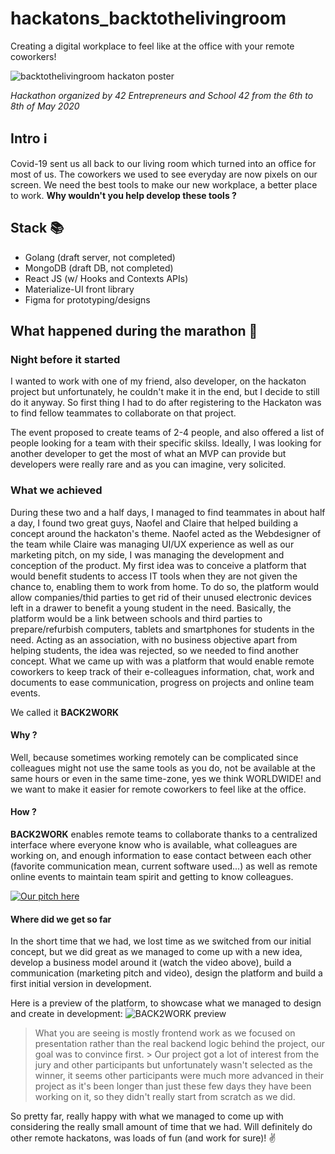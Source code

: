 # hackatons_backtothelivingroom

Creating a digital workplace to feel like at the office with your remote coworkers!

![backtothelivingroom hackaton poster](https://user-images.githubusercontent.com/45239771/100472356-64fa5d80-30dc-11eb-9dec-7eeeec1ad353.jpg)

*Hackathon organized by 42 Entrepreneurs and School 42 from the 6th to 8th of May 2020*

## Intro ℹ️

Covid-19 sent us all back to our living room which turned into an office for most of us. The coworkers we used to see everyday are now pixels on our screen. We need the best tools to make our new workplace, a better place to work. **Why wouldn't you help develop these tools ?**

## Stack 📚

- Golang (draft server, not completed)
- MongoDB (draft DB, not completed)
- React JS (w/ Hooks and Contexts APIs)
- Materialize-UI front library
- Figma for prototyping/designs

## What happened during the marathon 🚧

### Night before it started

I wanted to work with one of my friend, also developer, on the hackaton project but unfortunately, he couldn't make it in the end, but I decide to still do it anyway.
So first thing I had to do after registering to the Hackaton was to find fellow teammates to collaborate on that project.

The event proposed to create teams of 2-4 people, and also offered a list of people looking for a team with their specific skilss.
Ideally, I was looking for another developer to get the most of what an MVP can provide but developers were really rare and as you can imagine, very solicited.

### What we achieved

During these two and a half days, I managed to find teammates in about half a day, I found two great guys, Naofel and Claire that helped building a concept around the hackaton's theme. Naofel acted as the Webdesigner of the team while Claire was managing UI/UX experience as well as our marketing pitch, on my side, I was managing the development and conception of the product.
My first idea was to conceive a platform that would benefit students to access IT tools when they are not given the chance to, enabling them to work from home. To do so, the platform would allow companies/thid parties to get rid of their unused electronic devices left in a drawer to benefit a young student in the need. Basically, the platform would be a link between schools and third parties to prepare/refurbish computers, tablets and smartphones for students in the need. Acting as an association, with no business objective apart from helping students, the idea was rejected, so we needed to find another concept. What we came up with was a platform that would enable remote coworkers to keep track of their e-colleagues information, chat, work and documents to ease communication, progress on projects and online team events.

We called it **BACK2WORK**

#### Why ?

Well, because sometimes working remotely can be complicated since colleagues might not use the same tools as you do, not be available at the same hours or even in the same time-zone, yes we think WORLDWIDE! and we want to make it easier for remote coworkers to feel like at the office.

#### How ?

**BACK2WORK** enables remote teams to collaborate thanks to a centralized interface where everyone know who is available, what colleagues are working on, and enough information to ease contact between each other (favorite communication mean, current software used...) as well as remote online events to maintain team spirit and getting to know colleagues.

[![Our pitch here](https://user-images.githubusercontent.com/45239771/99907795-3ac12e00-2cdf-11eb-8551-9f24be64abdd.png)](https://www.youtube.com/watch?v=2Qauz9YwJ0o&ab_channel=LucasCordenod)

#### Where did we get so far

In the short time that we had, we lost time as we switched from our initial concept, but we did great as we managed to come up with a new idea, develop a business model around it (watch the video above), build a communication (marketing pitch and video), design the platform and build a first initial version in development.

Here is a preview of the platform, to showcase what we managed to design and create in development:
![BACK2WORK preview](https://user-images.githubusercontent.com/45239771/99910715-df4b6c00-2cef-11eb-9e99-77680120b750.gif)

> What you are seeing is mostly frontend work as we focused on presentation rather than the real backend logic behind the project, our goal was to convince first. > Our project got a lot of interest from the jury and other participants but unfortunately wasn't selected as the winner, it seems other participants were much more advanced in their project as it's been longer than just these few days they have been working on it, so they didn't really start from scratch as we did. 

So pretty far, really happy with what we managed to come up with considering the really small amount of time that we had. Will definitely do other remote hackatons, was loads of fun (and work for sure)! ✌️
